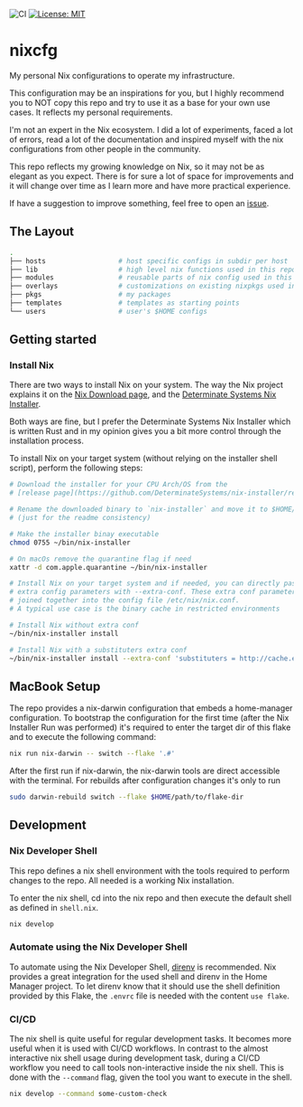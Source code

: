 ![CI](https://github.com/refnode/nixcfg/workflows/CI/badge.svg)
[![License: MIT](https://img.shields.io/badge/License-MIT-yellow.svg)](https://opensource.org/licenses/MIT)

# nixcfg

My personal Nix configurations to operate my infrastructure.

This configuration may be an inspirations for you, but I highly recommend you
to NOT copy this repo and try to use it as a base for your own use cases.
It reflects my personal requirements.

I'm not an expert in the Nix ecosystem. I did a lot of experiments, faced a
lot of errors, read a lot of the documentation and inspired myself with the
nix configurations from other people in the community.

This repo reflects my growing knowledge on Nix, so it may not be as elegant
as you expect. There is for sure a lot of space for improvements and it
will change over time as I learn more and have more practical experience.

If have a suggestion to improve something, feel free to open an
[issue](https://github.com/refnode/nixcfg/issues/new).

## The Layout

```bash
.
├── hosts                  # host specific configs in subdir per host
├── lib                    # high level nix functions used in this repo
├── modules                # reusable parts of nix config used in this repo
├── overlays               # customizations on existing nixpkgs used in this repo
├── pkgs                   # my packages
├── templates              # templates as starting points
└── users                  # user's $HOME configs
```

## Getting started

### Install Nix

There are two ways to install Nix on your system. The way the Nix project
explains it on the [Nix Download page](https://nixos.org/download/), and the
[Determinate Systems Nix Installer](https://github.com/DeterminateSystems/nix-installer).

Both ways are fine, but I prefer the Determinate Systems Nix Installer which
is written Rust and in my opinion gives you a bit more control through the
installation process.

To install Nix on your target system (without relying on the installer shell
script), perform the following steps:

```bash
# Download the installer for your CPU Arch/OS from the
# [release page](https://github.com/DeterminateSystems/nix-installer/releases)

# Rename the downloaded binary to `nix-installer` and move it to $HOME/bin
# (just for the readme consistency)

# Make the installer binay executable
chmod 0755 ~/bin/nix-installer

# On macOs remove the quarantine flag if need
xattr -d com.apple.quarantine ~/bin/nix-installer

# Install Nix on your target system and if needed, you can directly pass
# extra config parameters with --extra-conf. These extra conf parameters get
# joined together into the config file /etc/nix/nix.conf.
# A typical use case is the binary cache in restricted environments

# Install Nix without extra conf
~/bin/nix-installer install

# Install Nix with a substituters extra conf
~/bin/nix-installer install --extra-conf 'substituters = http://cache.example.com/'
```

## MacBook Setup

The repo provides a nix-darwin configuration that embeds a home-manager
configuration. To bootstrap the configuration for the first time (after the
Nix Installer Run was performed) it's required to enter the target dir of this
flake and to execute the following command:

```bash
nix run nix-darwin -- switch --flake '.#'

```

After the first run if nix-darwin, the nix-darwin tools are direct accessible
with the terminal. For rebuilds after configuration changes it's only
to run

```bash
sudo darwin-rebuild switch --flake $HOME/path/to/flake-dir
```

## Development

### Nix Developer Shell

This repo defines a nix shell environment with the tools required to perform
changes to the repo. All needed is a working Nix installation.

To enter the nix shell, cd into the nix repo and then execute the default
shell as defined in `shell.nix`.

```bash
nix develop
```

### Automate using the Nix Developer Shell

To automate using the Nix Developer Shell, [direnv](https://direnv.net) is
recommended. Nix provides a great integration for the used shell and direnv
in the Home Manager project. To let direnv know that it should use the
shell definition provided by this Flake, the `.envrc` file is needed with
the content `use flake`.


### CI/CD

The nix shell is quite useful for regular development tasks. It becomes more
useful when it is used with CI/CD workflows. In contrast to the almost
interactive nix shell usage during development task, during a CI/CD workflow
you need to call tools non-interactive inside the nix shell. This is done
with the `--command` flag, given the tool you want to execute in the shell.

```bash
nix develop --command some-custom-check
```
